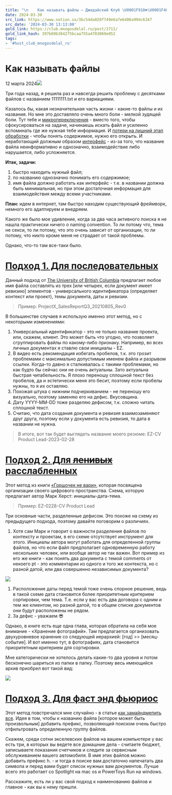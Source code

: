 ```yaml
---
title: "\n    Как называть файлы — Джедайский Клуб \U0001F918✖️\U0001F469‍\U0001F4BB‍\n"
date: 2024-03-30
src_link: https://www.notion.so/3bc54da020f749e6a7e6406a99dc6347
src_date: '2024-03-30 13:13:00'
gold_link: https://club.mnogosdelal.ru/post/2711/
gold_link_hash: 397b69b384275bcaa755a4703069e052
tags:
- '#host_club_mnogosdelal_ru'
---
```



Как называть файлы
==================


12 марта 2024[![](/static/images/badges/small/money.png)](/user/kodacaster/badges/)


Три года назад, я решила раз и навсегда решить проблему с десятками файлов с названием 11111111.txt и его вариациями.


Казалось бы, какая незначительная часть жизни - какие-то файлы и их названия. Но мне это доставляло очень много боли - мелкой зудящей боли. Тут тебе и [микропереключения](https://t.me/zhivutskaya/88) - вместо того, чтобы сфокусироваться на задаче, начинаешь искать файл и усиленно вспоминать где же нужная тебе информация. И [потери на лишний этап обработки](https://t.me/zhivutskaya/136) - чтобы понять содержимое, нужно его открыть. И неработающий должным образом [интерфейс](https://t.me/zhivutskaya/205) - из-за того, что название файла неинформативно и однозначно, взаимодействие либо нарушается, либо усложняется.


**Итак, задачи:**


1. быстро находить нужный файл;
2. по названию однозначно понимать его содержимое;
3. имя файла должно работать как интерфейс - т.е. в названии должна быть минимальная, но при этом достаточная информация для взаимодействия между всеми участниками.


**План:** идем в интернет, там быстро находим существующий фреймворк, немного его адаптируем и внедряем.


Какого же было мое удивление, когда за два часа активного поиска я не нашла практически ничего о naming convention. То ли потому что, тема не секси, то ли потому, что это очень зависит от организации, то ли потому, что никто кроме меня не страдает от такой проблемы.


Однако, что-то там все-таки было.


[Подход 1. Для последовательных](#Podkhod-1-Dlia-posledovat)
============================================================


Данный подход от [The University of British Columbia](https://youtu.be/rai-fEXqnJ0?si=86p0NlvgLU36ZoNX) предлагает любое имя файла составлять из трех [или четырех, если документ имеет ревизию] элементов - универсального идентификатора (определяет контекст или проект), темы документа, даты и ревизии.



> Пример: ProjectX\_SalesReportQ3\_20210805\_Rev0


В большинстве случаев я использую именно этот метод, но с некоторыми изменениями:


1. Универсальный идентификатор - это не только название проекта, или, скажем, клиент. Это может быть что угодно, что позволяет сгруппировать файлы по какому-либо признаку. Например, во всех личных документах я ставлю свои инициалы - EZ.
2. В видео есть рекомендация избегать пробелов, т.к. это грозит проблемами с максимально допустимым именем файла и разрывом ссылки. Когда-то давно я сталкивалась с такими проблемами, но как будто бы сейчас они не очень актуальны. Зато актуальна быстрая читабельность. Я плохо переношу сплошной текст без пробелов, да и эстетически меня это бесит, поэтому если пробелы нужны, то я их оставляю.
3. Похожая штука с нижним подчеркиванием - не переношу его визуально, поэтому заменяю его на дефис. Вкусовщина.
4. Дату YYYY-MM-DD тоже разделяю дефисом, т.к. сложно читать сплошной текст.
5. Считаю, что дата создания документа и ревизия взаимозаменяют друг друга, поэтому если у документа есть ревизия, то дата в названии не нужна.



> В итоге, вот так будет выглядеть название моего резюме: EZ-CV Product Lead-2023-02-28


[Подход 2. Для ~~ленивых~~ расслабленных](#Podkhod-2-Dlia-del-leniv)
====================================================================


Этот метод из книги [«Горшочек не вари»](https://www.mann-ivanov-ferber.ru/books/paperbook/bit-literacy/), которая посвящена организации своего цифрового пространства. Схема, которую предлагает автор Марк Херст: инициалы-дата-тема.



> Пример: EZ-0228-CV Product Lead


Три основные части, разделенные дефисом. Это похоже на схему из предыдущего подхода, поэтому давайте поговорим о различиях.


1. Хотя сам Марк и говорит о важности разделения файлов по контексту и проектам, в его схеме отсутствует инструмент для этого. Инициалы автора могут работать для определенной группы файлов, но что если файл предполагает одновременную работу нескольких человек, или вообще автор не так важен. Вот пример из его же книги - как понять два документа с темой comments от некоего pt - это комментарии из одного и того же контекста, но с разной датой, или два совершенно независимых документа?


![](https://sun9-2.userapi.com/impg/-a0bkmxfhgcee2rxMBteDjO4WdyNtuVrBP0WMw/VeVg1kJF128.jpg?size=828x218&quality=95&sign=a5bbf82a8f397043b4b12e27253b00e8&type=album)


1. Расположение даты перед темой тоже очень спорное решение, ведь в такой схеме дата становится более приоритетным критерием сортировки, чем тема. Т.е. если у вас есть два договора с одним и тем же клиентом, но разной датой, то в общем списке документов они будут расположены не рядом.
2. За дефис - уважаем 😎


Однако, в книге есть еще одна глава, которая обратила на себя мое внимание - «Хранение фотографий». Там предлагается организовать двухуровневое хранение со следующей иерархией: [год] >> [месяц-событие]. И вот именно тут, в фотографиях, дата становится приоритетным критерием для сортировки.


Мне категорически не хотелось делать какие-то два уровня и потом бесконечно шариться из папки в папку. Поэтому весь имеющийся архив приобрел вот такой вид:   

![](https://sun9-22.userapi.com/impg/oquKqHgy7Ug45a5tLdMz08cMh-ObaEdudYx0yA/dkUfVUt-4jM.jpg?size=653x223&quality=95&sign=ee37084b0362582c257f6c506b0e85af&type=album)


[Подход 3. Для фаст энд фьюриос](#Podkhod-3-Dlia-fast-end-f)
============================================================


Этот метод повстречался мне случайно - в статье [как замайндмепить все](https://medium.com/@nikitavoloboev/mind-map-everything-d27670f70739). Идея в том, чтобы к названию файла [которое может быть произвольным] добавить префикс, позволяющий поиском очень быстро отфильтровать определенную группу файлов.


Скажем, среди сотни экселевских файлов на вашем компьютере у вас есть три, в которых вы ведете все домашние дела - считаете бюджет, записываете показания счетчиков и следите за сервисным обслуживанием вашего автомобиля. В имя этих файлов можно добавить префикс h. - и тогда в поиске вам достаточно напечатать два символа и перед вами будет список нужных вам документов. Лучше всего это работает со Spotlight на mac os и PowerToys Run на windows.


Расскажите, есть ли у вас свой подход к наименованию файлов и главное - как вы к нему пришли.
